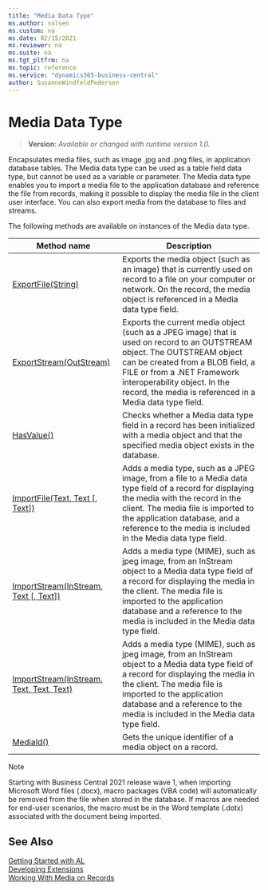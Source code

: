 ```yaml
---
title: "Media Data Type"
ms.author: solsen
ms.custom: na
ms.date: 02/15/2021
ms.reviewer: na
ms.suite: na
ms.tgt_pltfrm: na
ms.topic: reference
ms.service: "dynamics365-business-central"
author: SusanneWindfeldPedersen
---
```

[//]: # (START>DO_NOT_EDIT)
[//]: # (IMPORTANT:Do not edit any of the content between here and the END>DO_NOT_EDIT.)
[//]: # (Any modifications should be made in the .xml files in the ModernDev repo.)
# Media Data Type
> **Version**: _Available or changed with runtime version 1.0._

Encapsulates media files, such as image .jpg and .png files, in application database tables. The Media data type can be used as a table field data type, but cannot be used as a variable or parameter. The Media data type enables you to import a media file to the application database and reference the file from records, making it possible to display the media file in the client user interface. You can also export media from the database to files and streams.



The following methods are available on instances of the Media data type.

|Method name|Description|
|-----------|-----------|
|[ExportFile(String)](media-exportfile-method.md)|Exports the media object (such as an image) that is currently used on record to a file on your computer or network. On the record, the media object is referenced in a Media data type field.|
|[ExportStream(OutStream)](media-exportstream-method.md)|Exports the current media object (such as a JPEG image) that is used on record to an OUTSTREAM object. The OUTSTREAM object can be created from a BLOB field, a FILE or from a .NET Framework interoperability object. In the record, the media is referenced in a Media data type field.|
|[HasValue()](media-hasvalue-method.md)|Checks whether a Media data type field in a record has been initialized with a media object and that the specified media object exists in the database.|
|[ImportFile(Text, Text [, Text])](media-importfile-method.md)|Adds a media type, such as a JPEG image, from a file to a Media data type field of a record for displaying the media with the record in the client. The media file is imported to the application database, and a reference to the media is included in the Media data type field.|
|[ImportStream(InStream, Text [, Text])](media-importstream-instream-text-text-method.md)|Adds a media type (MIME), such as jpeg image, from an InStream object to a Media data type field of a record for displaying the media in the client. The media file is imported to the application database and a reference to the media is included in the Media data type field.|
|[ImportStream(InStream, Text, Text, Text)](media-importstream-instream-text-text-text-method.md)|Adds a media type (MIME), such as jpeg image, from an InStream object to a Media data type field of a record for displaying the media in the client. The media file is imported to the application database and a reference to the media is included in the Media data type field.|
|[MediaId()](media-mediaid-method.md)|Gets the unique identifier of a media object on a record.|

[//]: # (IMPORTANT: END>DO_NOT_EDIT)

> [!NOTE]
> Starting with Business Central 2021 release wave 1, when importing Microsoft Word files (.docx), macro packages (VBA code) will automatically be removed from the file when stored in the database. If macros are needed for end-user scenarios, the macro must be in the Word template (.dotx) associated with the document being imported.


## See Also

[Getting Started with AL](../../devenv-get-started.md)  
[Developing Extensions](../../devenv-dev-overview.md)  
[Working With Media on Records](../../devenv-working-with-media-on-records.md)